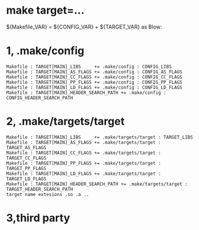 # make target=...

${Makefile_VAR} = ${CONFIG_VAR} + ${TARGET_VAR} as Blow:
# 1, .make/config 
    Makefile : TARGET[MAIN]_LIBS     += .make/config : CONFIG_LIBS
    Makefile : TARGET[MAIN]_AS_FLAGS += .make/config : CONFIG_AS_FLAGS
    Makefile : TARGET[MAIN]_CC_FLAGS += .make/config : CONFIG_CC_FLAGS
    Makefile : TARGET[MAIN]_PP_FLAGS += .make/config : CONFIG_PP_FLAGS
    Makefile : TARGET[MAIN]_LD_FLAGS += .make/config : CONFIG_LD_FLAGS
    Makefile : TARGET[MAIN]_HEADER_SEARCH_PATH += .make/config : CONFIG_HEADER_SEARCH_PATH
# 2, .make/targets/target
    Makefile : TARGET[MAIN]_LIBS     += .make/targets/target : TARGET_LIBS
    Makefile : TARGET[MAIN]_AS_FLAGS += .make/targets/target : TARGET_AS_FLAGS
    Makefile : TARGET[MAIN]_CC_FLAGS += .make/targets/target : TARGET_CC_FLAGS
    Makefile : TARGET[MAIN]_PP_FLAGS += .make/targets/target : TARGET_PP_FLAGS
    Makefile : TARGET[MAIN]_LD_FLAGS += .make/targets/target : TARGET_LD_FLAGS
    Makefile : TARGET[MAIN]_HEADER_SEARCH_PATH += .make/targets/target : TARGET_HEADER_SEARCH_PATH
    target name extesions .so .a ..

# 3,third party